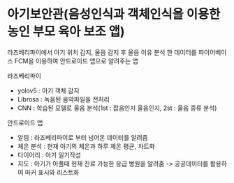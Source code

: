 # 아기보안관(음성인식과 객체인식을 이용한 농인 부모 육아 보조 앱)

라즈베리파이에서 아기 위치 감지, 울음 감지 후 울음 이유 분석 한 데이터를 파이어베이스 FCM을 이용하여 안드로이드 앱으로 알려주는 앱

라즈베리파이
- yolov5 : 아기 객체 감지
- Librosa : 녹음된 음악파일을 전처리
- CNN : 학습된 모델로 울음 분석(1st : 잡음인지 울음인지, 2st : 울음 종류 분석)

안드로이드 앱
- 알림 : 라즈베리파이로 부터 넘어온 데이터를 알려줌
- 체온 분석 : 현재 아기의 체온과 하루 체온 평균, 차트화
- 다이어리 : 아기 일기작성
- 지도 : 아기가 아플때 현재 진료 가능한 응급 병원을 알려줌
    -> 공공데이터를 활용하여 마커 표시와 리스트화
